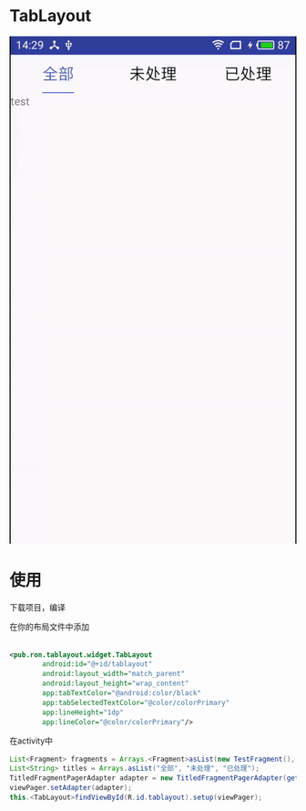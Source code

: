# TabLayout

![avatar](https://github.com/heyun1413/TabLayout/blob/master/demonstration.gif?raw=true)

# 使用
下载项目，编译

在你的布局文件中添加
```xml

<pub.ron.tablayout.widget.TabLayout
        android:id="@+id/tablayout"
        android:layout_width="match_parent"
        android:layout_height="wrap_content"
        app:tabTextColor="@android:color/black"
        app:tabSelectedTextColor="@color/colorPrimary"
        app:lineHeight="1dp"
        app:lineColor="@color/colorPrimary"/>
```
在activity中

```java
List<Fragment> fragments = Arrays.<Fragment>asList(new TestFragment(), new TestFragment(), new TestFragment());
List<String> titles = Arrays.asList("全部", "未处理", "已处理");
TitledFragmentPagerAdapter adapter = new TitledFragmentPagerAdapter(getSupportFragmentManager(), fragments, titles);
viewPager.setAdapter(adapter);
this.<TabLayout>findViewById(R.id.tablayout).setup(viewPager);
```

